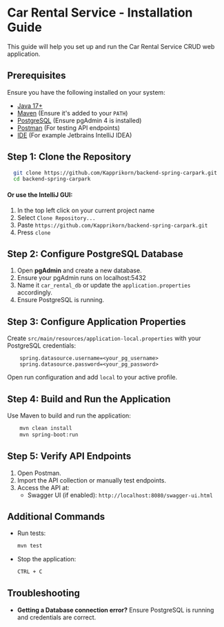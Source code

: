 # Car Rental Service - Installation Guide

This guide will help you set up and run the Car Rental Service CRUD web application.

## Prerequisites

Ensure you have the following installed on your system:

- [Java 17+](https://adoptium.net/)
- [Maven](https://maven.apache.org/download.cgi) (Ensure it's added to your `PATH`)
- [PostgreSQL](https://www.postgresql.org/download/) (Ensure pgAdmin 4 is installed)
- [Postman](https://www.postman.com/downloads/) (For testing API endpoints)
- [IDE](https://www.jetbrains.com/idea/download/) (For example Jetbrains IntelliJ IDEA)

## Step 1: Clone the Repository

```sh
  git clone https://github.com/Kapprikorn/backend-spring-carpark.git
  cd backend-spring-carpark
```
#### Or use the IntelliJ GUI:

1. In the top left click on your current project name
2. Select `Clone Repository...`
3. Paste `https://github.com/Kapprikorn/backend-spring-carpark.git`
4. Press `clone`

## Step 2: Configure PostgreSQL Database

1. Open **pgAdmin** and create a new database.
2. Ensure your pgAdmin runs on localhost:5432
3. Name it `car_rental_db` or update the `application.properties` accordingly.
4. Ensure PostgreSQL is running.

## Step 3: Configure Application Properties

Create `src/main/resources/application-local.properties` with your PostgreSQL credentials:

```properties
    spring.datasource.username=<your_pg_username>
    spring.datasource.password=<your_pg_password>
```

Open run configuration and add `local` to your active profile.

## Step 4: Build and Run the Application

Use Maven to build and run the application:

```sh
    mvn clean install
    mvn spring-boot:run
```

## Step 5: Verify API Endpoints

1. Open Postman.
2. Import the API collection or manually test endpoints.
3. Access the API at:
    - Swagger UI (if enabled): `http://localhost:8080/swagger-ui.html`

## Additional Commands

- Run tests:

    ```sh
    mvn test
    ```

- Stop the application:

  ```sh
  CTRL + C
  ```

## Troubleshooting
- **Getting a Database connection error?** Ensure PostgreSQL is running and credentials are correct.
